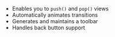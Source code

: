 <ul>
<li>Enables you to <code>push()</code> and <code>pop()</code> views</li>
<li>Automatically animates transitions</li>
<li>Generates and maintains a toolbar</li>
<li>Handles back button support</li>
</ul>